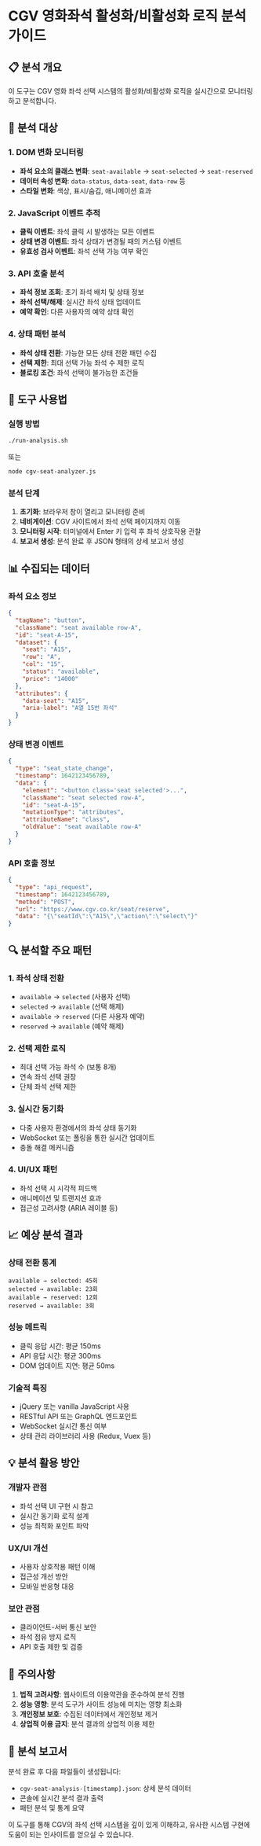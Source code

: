 # CGV 영화좌석 활성화/비활성화 로직 분석 가이드

## 📋 분석 개요

이 도구는 CGV 영화 좌석 선택 시스템의 활성화/비활성화 로직을 실시간으로 모니터링하고 분석합니다.

## 🎯 분석 대상

### 1. DOM 변화 모니터링
- **좌석 요소의 클래스 변화**: `seat-available` → `seat-selected` → `seat-reserved`
- **데이터 속성 변화**: `data-status`, `data-seat`, `data-row` 등
- **스타일 변화**: 색상, 표시/숨김, 애니메이션 효과

### 2. JavaScript 이벤트 추적
- **클릭 이벤트**: 좌석 클릭 시 발생하는 모든 이벤트
- **상태 변경 이벤트**: 좌석 상태가 변경될 때의 커스텀 이벤트
- **유효성 검사 이벤트**: 좌석 선택 가능 여부 확인

### 3. API 호출 분석
- **좌석 정보 조회**: 초기 좌석 배치 및 상태 정보
- **좌석 선택/해제**: 실시간 좌석 상태 업데이트
- **예약 확인**: 다른 사용자의 예약 상태 확인

### 4. 상태 패턴 분석
- **좌석 상태 전환**: 가능한 모든 상태 전환 패턴 수집
- **선택 제한**: 최대 선택 가능 좌석 수 제한 로직
- **블로킹 조건**: 좌석 선택이 불가능한 조건들

## 🔧 도구 사용법

### 실행 방법
```bash
./run-analysis.sh
```
또는
```bash
node cgv-seat-analyzer.js
```

### 분석 단계
1. **초기화**: 브라우저 창이 열리고 모니터링 준비
2. **네비게이션**: CGV 사이트에서 좌석 선택 페이지까지 이동
3. **모니터링 시작**: 터미널에서 Enter 키 입력 후 좌석 상호작용 관찰
4. **보고서 생성**: 분석 완료 후 JSON 형태의 상세 보고서 생성

## 📊 수집되는 데이터

### 좌석 요소 정보
```json
{
  "tagName": "button",
  "className": "seat available row-A",
  "id": "seat-A-15",
  "dataset": {
    "seat": "A15",
    "row": "A",
    "col": "15",
    "status": "available",
    "price": "14000"
  },
  "attributes": {
    "data-seat": "A15",
    "aria-label": "A열 15번 좌석"
  }
}
```

### 상태 변경 이벤트
```json
{
  "type": "seat_state_change",
  "timestamp": 1642123456789,
  "data": {
    "element": "<button class='seat selected'>...",
    "className": "seat selected row-A",
    "id": "seat-A-15",
    "mutationType": "attributes",
    "attributeName": "class",
    "oldValue": "seat available row-A"
  }
}
```

### API 호출 정보
```json
{
  "type": "api_request",
  "timestamp": 1642123456789,
  "method": "POST",
  "url": "https://www.cgv.co.kr/seat/reserve",
  "data": "{\"seatId\":\"A15\",\"action\":\"select\"}"
}
```

## 🔍 분석할 주요 패턴

### 1. 좌석 상태 전환
- `available` → `selected` (사용자 선택)
- `selected` → `available` (선택 해제)
- `available` → `reserved` (다른 사용자 예약)
- `reserved` → `available` (예약 해제)

### 2. 선택 제한 로직
- 최대 선택 가능 좌석 수 (보통 8개)
- 연속 좌석 선택 권장
- 단체 좌석 선택 제한

### 3. 실시간 동기화
- 다중 사용자 환경에서의 좌석 상태 동기화
- WebSocket 또는 폴링을 통한 실시간 업데이트
- 충돌 해결 메커니즘

### 4. UI/UX 패턴
- 좌석 선택 시 시각적 피드백
- 애니메이션 및 트랜지션 효과
- 접근성 고려사항 (ARIA 레이블 등)

## 📈 예상 분석 결과

### 상태 전환 통계
```
available → selected: 45회
selected → available: 23회
available → reserved: 12회
reserved → available: 3회
```

### 성능 메트릭
- 클릭 응답 시간: 평균 150ms
- API 응답 시간: 평균 300ms
- DOM 업데이트 지연: 평균 50ms

### 기술적 특징
- jQuery 또는 vanilla JavaScript 사용
- RESTful API 또는 GraphQL 엔드포인트
- WebSocket 실시간 통신 여부
- 상태 관리 라이브러리 사용 (Redux, Vuex 등)

## 💡 분석 활용 방안

### 개발자 관점
- 좌석 선택 UI 구현 시 참고
- 실시간 동기화 로직 설계
- 성능 최적화 포인트 파악

### UX/UI 개선
- 사용자 상호작용 패턴 이해
- 접근성 개선 방안
- 모바일 반응형 대응

### 보안 관점
- 클라이언트-서버 통신 보안
- 좌석 점유 방지 로직
- API 호출 제한 및 검증

## 🚨 주의사항

1. **법적 고려사항**: 웹사이트의 이용약관을 준수하여 분석 진행
2. **성능 영향**: 분석 도구가 사이트 성능에 미치는 영향 최소화
3. **개인정보 보호**: 수집된 데이터에서 개인정보 제거
4. **상업적 이용 금지**: 분석 결과의 상업적 이용 제한

## 📝 분석 보고서

분석 완료 후 다음 파일들이 생성됩니다:
- `cgv-seat-analysis-[timestamp].json`: 상세 분석 데이터
- 콘솔에 실시간 분석 결과 출력
- 패턴 분석 및 통계 요약

이 도구를 통해 CGV의 좌석 선택 시스템을 깊이 있게 이해하고, 유사한 시스템 구현에 도움이 되는 인사이트를 얻으실 수 있습니다.